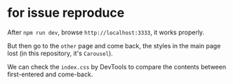 # for issue reproduce

After `npm run dev`, browse `http://localhost:3333`, it works properly. 

But then go to the `other` page and come back, the styles in the main page lost (in this repository, it's `Carousel`).

We can check the `index.css` by DevTools to compare the contents between first-entered and come-back.